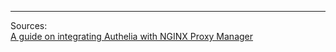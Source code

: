 
---
Sources:  
[A guide on integrating Authelia with NGINX Proxy Manager](https://www.authelia.com/integration/proxies/nginx-proxy-manager/)